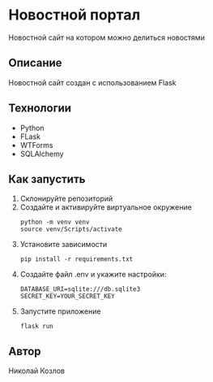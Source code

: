 # Новостной портал
Новостной сайт на котором можно делиться новостями
## Описание
Новостной сайт создан с использованием Flask
## Технологии
* Python
* FLask
* WTForms
* SQLAlchemy
## Как запустить
1. Склонируйте репозиторий
2. Создайте и активируйте виртуальное окружение
    ```commandline
    python -m venv venv
    source venv/Scripts/activate
    ```
3. Установите зависимости
    ```commandline
    pip install -r requirements.txt
   ```
4. Создайте файл .env и укажите настройки:
    ```commandline
    DATABASE_URI=sqlite:///db.sqlite3
    SECRET_KEY=YOUR_SECRET_KEY
   ```
5. Запустите приложение
    ```commandline
    flask run
   ```
## Автор
Николай Козлов
